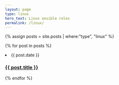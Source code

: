 ```yaml
---
layout: page
type: linux
hero_text: Linux ansible roles
permalink: /linux/
---
```

{% assign posts = site.posts | where:"type", "linux" %}

{% for post in posts %}
<li>
<span class="post-meta">{{ post.date }}</span>
<h3>
<a class="post-link" href="{{ site.url }}{{site.baseurl}}{{ post.url }}">{{ post.title }}</a>
</h3>
</li>
{% endfor %}


